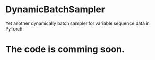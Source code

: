 # DynamicBatchSampler
Yet another dynamically batch sampler for variable sequence data in PyTorch.

# The code is comming soon.
